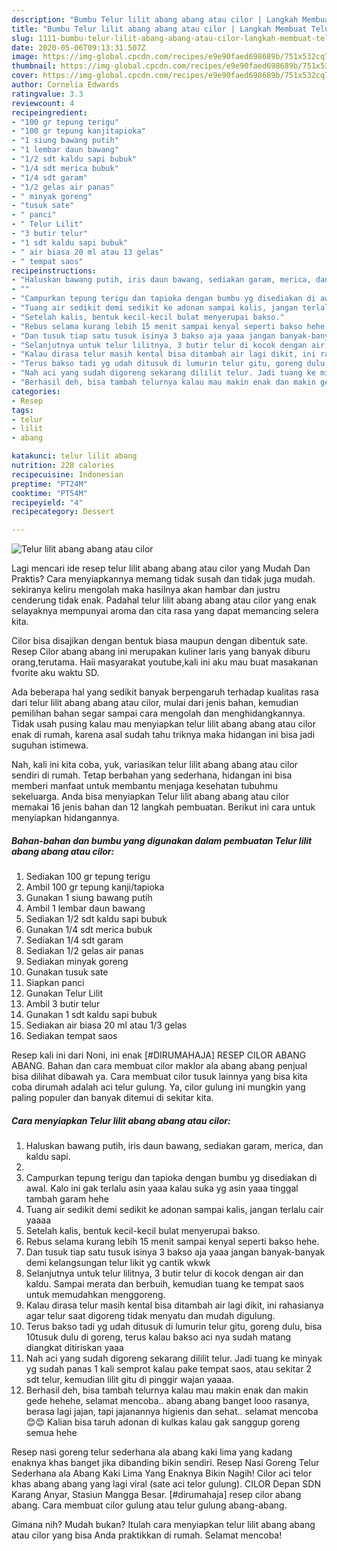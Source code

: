 ```yaml
---
description: "Bumbu Telur lilit abang abang atau cilor | Langkah Membuat Telur lilit abang abang atau cilor Yang Lezat"
title: "Bumbu Telur lilit abang abang atau cilor | Langkah Membuat Telur lilit abang abang atau cilor Yang Lezat"
slug: 1111-bumbu-telur-lilit-abang-abang-atau-cilor-langkah-membuat-telur-lilit-abang-abang-atau-cilor-yang-lezat
date: 2020-05-06T09:13:31.507Z
image: https://img-global.cpcdn.com/recipes/e9e90faed698689b/751x532cq70/telur-lilit-abang-abang-atau-cilor-foto-resep-utama.jpg
thumbnail: https://img-global.cpcdn.com/recipes/e9e90faed698689b/751x532cq70/telur-lilit-abang-abang-atau-cilor-foto-resep-utama.jpg
cover: https://img-global.cpcdn.com/recipes/e9e90faed698689b/751x532cq70/telur-lilit-abang-abang-atau-cilor-foto-resep-utama.jpg
author: Cornelia Edwards
ratingvalue: 3.3
reviewcount: 4
recipeingredient:
- "100 gr tepung terigu"
- "100 gr tepung kanjitapioka"
- "1 siung bawang putih"
- "1 lembar daun bawang"
- "1/2 sdt kaldu sapi bubuk"
- "1/4 sdt merica bubuk"
- "1/4 sdt garam"
- "1/2 gelas air panas"
- " minyak goreng"
- "tusuk sate"
- " panci"
- " Telur Lilit"
- "3 butir telur"
- "1 sdt kaldu sapi bubuk"
- " air biasa 20 ml atau 13 gelas"
- " tempat saos"
recipeinstructions:
- "Haluskan bawang putih, iris daun bawang, sediakan garam, merica, dan kaldu sapi."
- ""
- "Campurkan tepung terigu dan tapioka dengan bumbu yg disediakan di awal. Kalo ini gak terlalu asin yaaa kalau suka yg asin yaaa tinggal tambah garam hehe"
- "Tuang air sedikit demi sedikit ke adonan sampai kalis, jangan terlalu cair yaaaa"
- "Setelah kalis, bentuk kecil-kecil bulat menyerupai bakso."
- "Rebus selama kurang lebih 15 menit sampai kenyal seperti bakso hehe."
- "Dan tusuk tiap satu tusuk isinya 3 bakso aja yaaa jangan banyak-banyak demi kelangsungan telur likit yg cantik wkwk"
- "Selanjutnya untuk telur lilitnya, 3 butir telur di kocok dengan air dan kaldu. Sampai merata dan berbuih, kemudian tuang ke tempat saos untuk memudahkan menggoreng."
- "Kalau dirasa telur masih kental bisa ditambah air lagi dikit, ini rahasianya agar telur saat digoreng tidak menyatu dan mudah digulung."
- "Terus bakso tadi yg udah ditusuk di lumurin telur gitu, goreng dulu, bisa 10tusuk dulu di goreng, terus kalau bakso aci nya sudah matang diangkat ditiriskan yaaa"
- "Nah aci yang sudah digoreng sekarang dililit telur. Jadi tuang ke minyak yg sudah panas 1 kali semprot kalau pake tempat saos, atau sekitar 2 sdt telur, kemudian lilit gitu di pinggir wajan yaaaa."
- "Berhasil deh, bisa tambah telurnya kalau mau makin enak dan makin gede hehehe, selamat mencoba.. abang abang banget looo rasanya, berasa lagi jajan, tapi jajanannya higienis dan sehat.. selamat mencoba 😊😊 Kalian bisa taruh adonan di kulkas kalau gak sanggup goreng semua hehe"
categories:
- Resep
tags:
- telur
- lilit
- abang

katakunci: telur lilit abang 
nutrition: 228 calories
recipecuisine: Indonesian
preptime: "PT24M"
cooktime: "PT54M"
recipeyield: "4"
recipecategory: Dessert

---
```



![Telur lilit abang abang atau cilor](https://img-global.cpcdn.com/recipes/e9e90faed698689b/751x532cq70/telur-lilit-abang-abang-atau-cilor-foto-resep-utama.jpg)

Lagi mencari ide resep telur lilit abang abang atau cilor yang Mudah Dan Praktis? Cara menyiapkannya memang tidak susah dan tidak juga mudah. sekiranya keliru mengolah maka hasilnya akan hambar dan justru cenderung tidak enak. Padahal telur lilit abang abang atau cilor yang enak selayaknya mempunyai aroma dan cita rasa yang dapat memancing selera kita.

Cilor bisa disajikan dengan bentuk biasa maupun dengan dibentuk sate. Resep Cilor abang abang ini merupakan kuliner laris yang banyak diburu orang,terutama. Haii masyarakat youtube,kali ini aku mau buat masakanan fvorite aku waktu SD.

Ada beberapa hal yang sedikit banyak berpengaruh terhadap kualitas rasa dari telur lilit abang abang atau cilor, mulai dari jenis bahan, kemudian pemilihan bahan segar sampai cara mengolah dan menghidangkannya. Tidak usah pusing kalau mau menyiapkan telur lilit abang abang atau cilor enak di rumah, karena asal sudah tahu triknya maka hidangan ini bisa jadi suguhan istimewa.


Nah, kali ini kita coba, yuk, variasikan telur lilit abang abang atau cilor sendiri di rumah. Tetap berbahan yang sederhana, hidangan ini bisa memberi manfaat untuk membantu menjaga kesehatan tubuhmu sekeluarga. Anda bisa menyiapkan Telur lilit abang abang atau cilor memakai 16 jenis bahan dan 12 langkah pembuatan. Berikut ini cara untuk menyiapkan hidangannya.

<!--inarticleads1-->

##### Bahan-bahan dan bumbu yang digunakan dalam pembuatan Telur lilit abang abang atau cilor:

1. Sediakan 100 gr tepung terigu
1. Ambil 100 gr tepung kanji/tapioka
1. Gunakan 1 siung bawang putih
1. Ambil 1 lembar daun bawang
1. Sediakan 1/2 sdt kaldu sapi bubuk
1. Gunakan 1/4 sdt merica bubuk
1. Sediakan 1/4 sdt garam
1. Sediakan 1/2 gelas air panas
1. Sediakan  minyak goreng
1. Gunakan tusuk sate
1. Siapkan  panci
1. Gunakan  Telur Lilit
1. Ambil 3 butir telur
1. Gunakan 1 sdt kaldu sapi bubuk
1. Sediakan  air biasa 20 ml atau 1/3 gelas
1. Sediakan  tempat saos


Resep kali ini dari Noni, ini enak [#DIRUMAHAJA] RESEP CILOR ABANG ABANG. Bahan dan cara membuat cilor maklor ala abang abang penjual bisa dilihat dibawah ya. Cara membuat cilor tusuk lainnya yang bisa kita coba dirumah adalah aci telur gulung. Ya, cilor gulung ini mungkin yang paling populer dan banyak ditemui di sekitar kita. 

<!--inarticleads2-->

##### Cara menyiapkan Telur lilit abang abang atau cilor:

1. Haluskan bawang putih, iris daun bawang, sediakan garam, merica, dan kaldu sapi.
1. 
1. Campurkan tepung terigu dan tapioka dengan bumbu yg disediakan di awal. Kalo ini gak terlalu asin yaaa kalau suka yg asin yaaa tinggal tambah garam hehe
1. Tuang air sedikit demi sedikit ke adonan sampai kalis, jangan terlalu cair yaaaa
1. Setelah kalis, bentuk kecil-kecil bulat menyerupai bakso.
1. Rebus selama kurang lebih 15 menit sampai kenyal seperti bakso hehe.
1. Dan tusuk tiap satu tusuk isinya 3 bakso aja yaaa jangan banyak-banyak demi kelangsungan telur likit yg cantik wkwk
1. Selanjutnya untuk telur lilitnya, 3 butir telur di kocok dengan air dan kaldu. Sampai merata dan berbuih, kemudian tuang ke tempat saos untuk memudahkan menggoreng.
1. Kalau dirasa telur masih kental bisa ditambah air lagi dikit, ini rahasianya agar telur saat digoreng tidak menyatu dan mudah digulung.
1. Terus bakso tadi yg udah ditusuk di lumurin telur gitu, goreng dulu, bisa 10tusuk dulu di goreng, terus kalau bakso aci nya sudah matang diangkat ditiriskan yaaa
1. Nah aci yang sudah digoreng sekarang dililit telur. Jadi tuang ke minyak yg sudah panas 1 kali semprot kalau pake tempat saos, atau sekitar 2 sdt telur, kemudian lilit gitu di pinggir wajan yaaaa.
1. Berhasil deh, bisa tambah telurnya kalau mau makin enak dan makin gede hehehe, selamat mencoba.. abang abang banget looo rasanya, berasa lagi jajan, tapi jajanannya higienis dan sehat.. selamat mencoba 😊😊 Kalian bisa taruh adonan di kulkas kalau gak sanggup goreng semua hehe


Resep nasi goreng telur sederhana ala abang kaki lima yang kadang enaknya khas banget jika dibanding bikin sendiri. Resep Nasi Goreng Telur Sederhana ala Abang Kaki Lima Yang Enaknya Bikin Nagih! Cilor aci telor khas abang abang yang lagi viral (sate aci telor gulung). CILOR Depan SDN Karang Anyar, Stasiun Mangga Besar. [#dirumahaja] resep cilor abang abang. Cara membuat cilor gulung atau telur gulung abang-abang. 

Gimana nih? Mudah bukan? Itulah cara menyiapkan telur lilit abang abang atau cilor yang bisa Anda praktikkan di rumah. Selamat mencoba!
